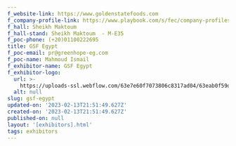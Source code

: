 ```yaml
---
f_website-link: https://www.goldenstatefoods.com
f_company-profile-link: https://www.playbook.com/s/fec/company-profiles
f_hall: Sheikh Maktoum
f_hall-stand: Sheikh Maktoum  - M-E35
f_poc-phone: (+20)01100222695
title: GSF Egypt
f_poc-email: pr@greenhope-eg.com
f_poc-name: Mahmoud Ismail
f_exhibitor-name: GSF Egypt
f_exhibitor-logo:
  url: >-
    https://uploads-ssl.webflow.com/63e7e60f7073806c8317ad04/63eab0f59d664f087a6944f7_MDA1Mg.png
  alt: null
slug: gsf-egypt
updated-on: '2023-02-13T21:51:49.627Z'
created-on: '2023-02-13T21:51:49.627Z'
published-on: null
layout: '[exhibitors].html'
tags: exhibitors
---
```



